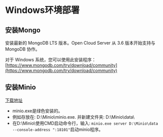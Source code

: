 # Windows环境部署

## 安装Mongo

安装最新的 MongoDB LTS 版本。Open Cloud Server 从 3.6 版本开始支持与 MongoDB 协作。

对于 Windows
系统，您可以使用此安装程序：[https://www.mongodb.com/try/download/community](https://www.mongodb.com/try/download/community)

## 安装Minio

[下载地址](https://dl.min.io/server/minio/release/windows-amd64/minio.exe)

- minio.exe是绿色安装的。
- 例如存放在: D:\Minio\minio.exe. 并新建文件夹: D:\Minio\data\
- 在D:\Minio\使用CMD启动命令行，输入: `minio.exe server D:\Minio\data --console-address ":18101"`启动minio程序。

